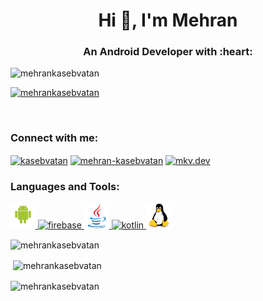 <h1 align="center">Hi 👋, I'm Mehran</h1>
<h3 align="center">An Android Developer with :heart:</h3>

<p align="left"> <img src="https://komarev.com/ghpvc/?username=mehrankasebvatan&label=Profile%20views&color=0e75b6&style=flat" alt="mehrankasebvatan" /> </p>

<p align="left"> <a href="https://github.com/ryo-ma/github-profile-trophy"><img src="https://github-profile-trophy.vercel.app/?username=mehrankasebvatan&theme=monokai" alt="mehrankasebvatan" /></a> </p>

<p align="left"> <a href="https://twitter.com/" target="blank"><img src="https://img.shields.io/twitter/follow/?logo=twitter&style=for-the-badge" alt="" /></a> </p>

<h3 align="left">Connect with me:</h3>
<p align="left">
<a href="https://linkedin.com/in/kasebvatan" target="blank"><img align="center" src="https://raw.githubusercontent.com/rahuldkjain/github-profile-readme-generator/master/src/images/icons/Social/linked-in-alt.svg" alt="kasebvatan" height="30" width="40" /></a>
<a href="https://stackoverflow.com/users/9562800/mehran-kasebvatan" target="blank"><img align="center" src="https://raw.githubusercontent.com/rahuldkjain/github-profile-readme-generator/master/src/images/icons/Social/stack-overflow.svg" alt="mehran-kasebvatan" height="30" width="40" /></a>
<a href="https://instagram.com/mkv.dev" target="blank"><img align="center" src="https://raw.githubusercontent.com/rahuldkjain/github-profile-readme-generator/master/src/images/icons/Social/instagram.svg" alt="mkv.dev" height="30" width="40" /></a>
</p>

<h3 align="left">Languages and Tools:</h3>
<p align="left"> <a href="https://developer.android.com" target="_blank" rel="noreferrer"> <img src="https://raw.githubusercontent.com/devicons/devicon/master/icons/android/android-original-wordmark.svg" alt="android" width="40" height="40"/> </a> <a href="https://firebase.google.com/" target="_blank" rel="noreferrer"> <img src="https://www.vectorlogo.zone/logos/firebase/firebase-icon.svg" alt="firebase" width="40" height="40"/> </a> <a href="https://www.java.com" target="_blank" rel="noreferrer"> <img src="https://raw.githubusercontent.com/devicons/devicon/master/icons/java/java-original.svg" alt="java" width="40" height="40"/> </a> <a href="https://kotlinlang.org" target="_blank" rel="noreferrer"> <img src="https://www.vectorlogo.zone/logos/kotlinlang/kotlinlang-icon.svg" alt="kotlin" width="40" height="40"/> </a> <a href="https://www.linux.org/" target="_blank" rel="noreferrer"> <img src="https://raw.githubusercontent.com/devicons/devicon/master/icons/linux/linux-original.svg" alt="linux" width="40" height="40"/> </a> </p>

<p><img align="center" src="https://github-readme-stats.vercel.app/api/top-langs?username=mehrankasebvatan&show_icons=true&locale=en&layout=compact&theme=bear" alt="mehrankasebvatan" /></p>

<p>&nbsp;<img align="center" src="https://github-readme-stats.vercel.app/api?username=mehrankasebvatan&show_icons=true&locale=en&theme=bear" alt="mehrankasebvatan" /></p>

<p><img align="center" src="https://github-readme-streak-stats.herokuapp.com/?user=mehrankasebvatan&theme=bear" alt="mehrankasebvatan" /></p>

